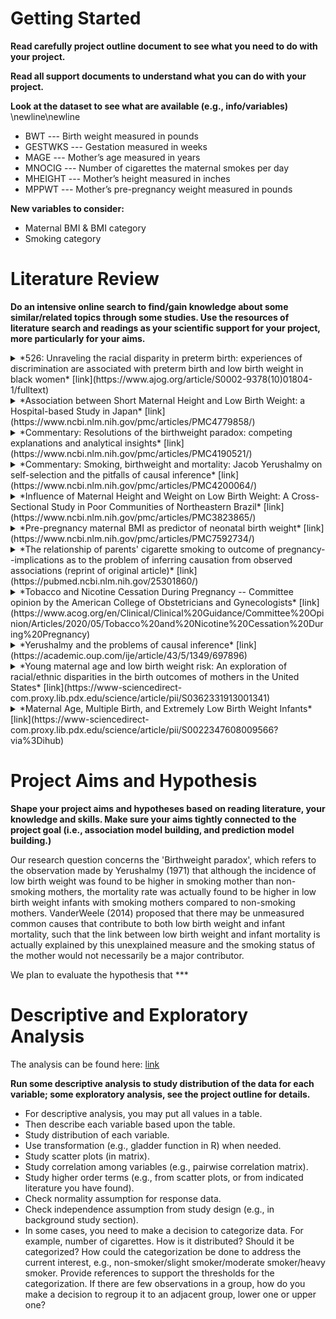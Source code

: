 # Getting Started

**Read carefully project outline document to see what you need to do with your project.**

**Read all support documents to understand what you can do with your project.**

**Look at the dataset to see what are available (e.g., info/variables)** \newline\newline

* BWT --- Birth weight measured in pounds
* GESTWKS --- Gestation measured in weeks
* MAGE --- Mother’s age measured in years
* MNOCIG --- Number of cigarettes the maternal smokes per day
* MHEIGHT --- Mother’s height measured in inches
* MPPWT --- Mother’s pre-pregnancy weight measured in pounds

**New variables to consider:**
  
* Maternal BMI & BMI category
* Smoking category

# Literature Review

**Do an intensive online search to find/gain knowledge about some similar/related topics through some studies. Use the resources of literature search and readings as your scientific support for your project, more particularly for your aims.**

<details>

  <summary>
    *526: Unraveling the racial disparity in preterm birth: experiences of discrimination are associated with preterm birth and low birth weight in black women* [link](https://www.ajog.org/article/S0002-9378(10)01804-1/fulltext)
  </summary> 
  
> A prospective cohort study of women with a singleton pregnancy who presented between 22-33 6/7 weeks for signs of preterm labor was examined. Black race was identified through self-report. EOD as a child (CEOD) or adult (AEOD) in 9 situations and response to unfair treatment (UT) due to “race or skin color” was assessed using the Experiences of Discrimination validated instrument. CEOD and AEOD were each scored from 0-9 reflecting the number of situations in which discrimination was experienced. UT was scored 0-2; 0 was the most passive and 2 was the most active response to UT. **Associations between the exposures and PTB and low birth weight (LBW< 2500g) were analyzed** using chi square analyses and fisher's exact tests. MVLR was used to control for confounders.

> Of 325 women enrolled, we analyzed the 262 who self-identified as black. 57% of women report at least one EOD as a child and 47% report at least one EOD as an adult. AEOD was associated with PTB (p=0.026), whereas **CEOD was associated with LBW (p=0.012)**. Additionally, patient response to UT was associated with both PTB (p<0.001) and LBW (p=0.009). Specifically, those who are intermediate or non committal in their response to UT (score 1) have the highest risk of PTB after controlling for insurance and prenatal care. Those who are the most passive (score 0) have the lowest PTB risk (Table).

(NOTE: I included this source to illustrate how non-physiological factors can contribute to outcomes such as low birth weight and also potentially contribute toward neonatal mortality, suggesting that these seemingly unrelated factors could pose as confounders for the relationship between smoking and neonatal mortality)

</details> 



<details> 
  <summary> 
    *Association between Short Maternal Height and Low Birth Weight: a Hospital-based Study in Japan* [link](https://www.ncbi.nlm.nih.gov/pmc/articles/PMC4779858/)
  </summary> 

> Anthropometry measurements, such as height and weight, have recently been used to predict poorer birth outcomes. However, the relationship between maternal height and birth outcomes remains unclear. We examined the effect of shorter maternal height on low birth weight (LBW) among 17,150 pairs of Japanese mothers and newborns. Data for this analysis were collected from newborns who were delivered at a large hospital in Japan. Maternal height was the exposure variable, and LBW and admission to the neonatal intensive care unit were the outcome variables. Logistic regression models were used to estimate the associations. **The shortest maternal height quartile (131.0–151.9 cm) was related to LBW (OR 1.91 [95% CI 1.64, 2.22]). The groups with the second (152.0–157.9 cm) and the third shortest maternal height quartiles (158.0–160.9 cm) were also related to LBW.** A P trend with one quartile change also showed a significant relationship. The relationship between maternal height and NICU admission disappeared when the statistical model was adjusted for LBW. A newborn’s small size was one factor in the relationship between shorter maternal height and NICU admission. **In developed countries, shorter mothers provide a useful prenatal target to anticipate and plan for LBW newborns and NICU admission.**

</details>



<details>

  <summary>
    *Commentary: Resolutions of the birthweight paradox: competing explanations and analytical insights* [link](https://www.ncbi.nlm.nih.gov/pmc/articles/PMC4190521/)
  </summary> 

> The analyses in Yerushalmy’s paper1 indicated that, among low birthweight infants of less than 2500 g, maternal smoking was associated with lower infant mortality. The results have been replicated in a number of studies and populations, and these seemingly paradoxical associations are now often referred to as the ‘birthweight paradox.’ As can be seen from the present set of commentaries, Yerushalmy’s paper continues to generate discussion and interest even 40 years after its publication. Several explanations have been put forward for this paradoxical association. Here we will review some of these, discuss some relations and differences between the explanations that have been proposed, and then conclude with the question of what, if anything, we can infer about the role of birthweight in governing the associations between maternal smoking and infant mortality.

> **One explanation for the birthweight paradox associations is selection or confounding bias due to conditioning on an intermediate**.2–4 If, as in Figure 1, there are unmeasured common causes (U) of low birthweight (L) and infant mortality (Y), such as for instance malnutrition or birth defects, then analyses of the association between maternal smoking (S) and infant mortality among low birthweight infants (L=1) can be in the reverse direction compared with that which one would have obtained if adjustment for U had been possible.

</details> 



<details>
  <summary>
    *Commentary: Smoking, birthweight and mortality: Jacob Yerushalmy on self-selection and the pitfalls of causal inference* [link](https://www.ncbi.nlm.nih.gov/pmc/articles/PMC4200064/)
  </summary> 

> To help rule out non-causal spurious associations, **Yerushalmy urged that investigators should test for the ‘specificity’ of an association. That is, our confidence that a causal relationship is not spurious should be greater when a cause is associated with fewer effects (and vice versa).** The rationale here is that a factor which appears to be associated with many dissimilar outcomes may reflect some form of study bias. For example, statistician Joseph Berkson argued that the fact that most (88.5%) of the excess deaths among smokers in the Hammond and Horn study were not from lung cancer, but from various other causes, indicated the presence of some sort of selection bias.6

> **Those epidemiologists who argued that the evidence was sufficient at the time to call cigarette smoking a cause of lung cancer, appealed to causal criteria also, but a different set of criteria.** For example, the strength of an association was held to be important because **a strong non-causal association required a strong confounder to explain it, and weak associations were more likely to be artefacts of selection bias.** Such an obvious fact could hardly escape the attention of any conscientious investigator, the reasoning went.7 In contrast, Yerushalmy had rejected strength of association as a criterion for inference because its evaluation was necessarily subjective: ‘There is no rational way to decide how large a difference there must be before we accept it as indicating a cause-effect relationship’.8 At the same time, the lack of specificity of smoking as a cause of lung cancer was not a source of worry, according to Abraham Lilienfeld, because the association between smoking and lung cancer in particular was so dramatic relative to other adverse effects.9

</details> 



<details> 
  <summary> 
    *Influence of Maternal Height and Weight on Low Birth Weight: A Cross-Sectional Study in Poor Communities of Northeastern Brazil* [link](https://www.ncbi.nlm.nih.gov/pmc/articles/PMC3823865/)
  </summary> 

> A cross-sectional population-based study involving 2226 mother-child pairs was conducted during the period 2009-2010 in shantytowns of Maceió, Alagoas, Brazil. Associations between LBW and maternal sociodemographics, stature and nutritional status were investigated. The outcome variable was birth weight (< 2500g and ≥ 2500g). The independent variables were the age, income, educational background, stature and nutritional status (eutrophic, underweight, overweight and obese) of the mother. The frequency of LBW was 10%. **Short-statured mothers (1st quartile of stature ≤ 152cm) showed a tendency of increased risk of LBW children compared to mothers in the 4th quartile of stature (>160.4cm)** (OR: 1.42, 95% CI: 0.96 - 1.09, p = 0.078). Children from short-statured mothers weighed an average of 125g less than those from taller mothers (3.18±0.56kg vs. 3.30±0.58kg, respectively p = 0.002). **Multivariate analyses showed that short stature, age < 20y (OR: 3.05, 95% CI:1.44 - 6.47) or were underweight (OR: 2.26, 95% CI:0.92 - 5.95) increased the risk of LBW, while overweight (OR: 0.38, 95% CI:0.16 - 0.95) and obesity (OR: 0.39, 95% CI:0.11 - 1.31) had lower risk for LBW.** In taller mothers, lower income and underweight were associated with LBW (OR: 1.88, 95% CI: 1.07 - 3.29 and 2.85, 95% CI:1.09 - 7.47, respectively), and **obese mothers showed a trend of increased risk of LBW** (OR: 1.66, 95% CI:0.84 - 3.25).

</details> 



<details> 
  <summary> 
    *Pre-pregnancy maternal BMI as predictor of neonatal birth weight* [link](https://www.ncbi.nlm.nih.gov/pmc/articles/PMC7592734/)
  </summary> 

> BMI is a tool to measure maternal nutritional status. Maternal malnutrition is frequently reported health problem especially during child bearing age and effects neonatal birth weight. To determine relationship between prepregnancy maternal BMI and neonatal birth weight. Prospective, cross sectional study conducted in Fatima Memorial Hospital, Lahore, Pakistan over a period of 1 year including 2766 mother-neonate pairs. All full term, live born neonates of both gender in early neonatal period (<72 hours) with documented maternal pre-pregnancy and/or first trimester BMI were enrolled. Data analysis using SPSS version 20, was performed. Data analysis of 2766 mother-neonates pairs showed that there were 32.9% overweight and 16.5% obese mothers. More than two third of all overweight and obese mothers were of age group between 26-35 years. Diabetes mellitus, hypertension, medical illness, uterine malformations and caesarean mode of delivery were more prevalent in obese mothers as 22.8%, 10.1%, 13.2%, 2.6% and 75.4% respectively. **Mean birth weight, length and OFC increased with increasing maternal BMI. Comparing for normal weight mothers, underweight mothers were at increased risk of low birth weight (p< 0.01) and low risk of macrosomic neonates (p<0.01). However overweight and obese mothers were comparable to normal weight mothers for delivering macrosomic neonates (p 0.89 and p 0.66 respectively). Our study highlights that direct relationship exists between maternal BMI and neonatal birth weight.**

</details>



<details> 
  <summary> *The relationship of parents' cigarette smoking to outcome of pregnancy--implications as to the problem of inferring causation from observed associations (reprint of original article)* [link](https://pubmed.ncbi.nlm.nih.gov/25301860/) </summary>

> The relationship of parents' cigarette smoking to outcome of pregnancy-implications as to the problem of inferring causation from observed associations. Amer J Epidem 1971;93:443-456. Nearly 10,000 white and more than 3000 black women were interviewed early in pregnancy on a variety of medical, genetic, environmental, and behavior variables. The increase in the incidence of low-birth-weight among infants of smoking mothers was confirmed. However, a number of paradoxical findings were observed which raise doubts as to causation. Thus, no increase in neonatal mortality was noted. Rather, the neonatal mortality rate and the risk of congenital anomalies of low-birthweight infants were considerably lower for smoking than for nonsmoking mothers. These favorable results cannot be explained by differences in gestational age, nor does a "displacement" hypothesis appear reasonable. Among other findings which could not easily be explained: The healthiest low-birth-weight infants were found for couples where the wife smoked and her husband did not smoke; the most vulnerable were produced by couples where the wife did not smoke and the husband smoked. There were great differences in mode-of-life characteristics between smokers and nonsmokers. The latter were more likely to use contraceptive methods, to plan the baby, less likely to drink coffee and hard liquor, and in general appeared to live at a much slower and moderate pace than the smokers. Most puzzling difference is that of age at menarche, which was lower for smoking mothers. These paradoxical findings raise doubts and argue against the proposition that cigarette smoking acts as an exogenous factor which interferes with intrauterine development of the fetus.

</details> 



<details>

  <summary>
  *Tobacco and Nicotine Cessation During Pregnancy -- Committee opinion by the American College of Obstetricians and Gynecologists* [link](https://www.acog.org/en/Clinical/Clinical%20Guidance/Committee%20Opinion/Articles/2020/05/Tobacco%20and%20Nicotine%20Cessation%20During%20Pregnancy)
  </summary>

> Pregnant women should be advised of the **significant perinatal risks** associated with tobacco use, including orofacial clefts, **fetal growth restriction**, placenta previa, abruptio placentae, **preterm prelabor rupture of membranes**, **low birth weight**, increased perinatal mortality, ectopic pregnancy, and decreased maternal thyroid function. Children born to women who smoke during pregnancy are at an increased risk of respiratory infections, asthma, infantile colic, bone fractures, and childhood obesity. Pregnancy influences many women to stop smoking, and approximately 54% of women who smoke before pregnancy quit smoking directly before or during pregnancy. Smoking cessation at any point in gestation benefits the pregnant woman and her fetus. The greatest benefit is observed with cessation before 15 weeks of gestation. Although cigarettes are the most commonly used tobacco product in pregnancy, alternative forms of tobacco use, such as e-cigarettes or vaping products, hookahs, and cigars, are increasingly common. Clinicians should advise cessation of tobacco products used in any form and provide motivational feedback. Although counseling and pregnancy-specific materials are effective cessation aids for many pregnant women, some women continue to use tobacco products. Clinicians should individualize care by offering psychosocial, behavioral, and pharmacotherapy interventions. Available cessation-aid services and resources, including digital resources, should be discussed and documented regularly at prenatal and postpartum follow-up visits.

</details> 



<details>
  <summary>
  *Yerushalmy and the problems of causal inference* [link](https://academic.oup.com/ije/article/43/5/1349/697896)
  </summary> 

> Yerushalmy’s work makes worthwhile reading for the modern epidemiologist and gives insights into how erroneous causal interpretations arise. In his 1971 paper, he confirmed that smoking mothers were about twice as likely to have a low birthweight infant as non-smoking mothers. However, he also found that the neonatal mortality rate for low birthweight babies born to non-smoking mothers was higher than in mothers who smoked. Furthermore, he found that **‘the healthiest low-birth-weight infants were found for couples where the wife smoked and her husband did not smoke; the most vulnerable were produced by couples where the wife did not smoke and the husband smoked’.1 This finding, sometimes termed the ‘birthweight paradox’,2 or the ‘crossover paradox’,3 may be explained by unmeasured confounding or by different low-birthweight phenotypes.** Kramer and colleagues point out that: ‘Yerushalmy thought that the “paradox” called into question whether maternal smoking causes perinatal death’.3 Goldstein maintains that there is no ‘paradox’ but simply an inappropriate adjustment—in exploring the effect of maternal smoking on neonatal mortality there is no justification for considering low birthweight a confounder,4 a point upon which our commentators agree.

</details> 



<details>
  <summary>
    *Young maternal age and low birth weight risk: An exploration of racial/ethnic disparities in the birth outcomes of mothers in the United States* [link](https://www-sciencedirect-com.proxy.lib.pdx.edu/science/article/pii/S0362331913001341) 
  </summary> 

> This study considers how low birth weight (LBW) prevalence varies by race/ethnicity and maternal age and explores mechanisms that explain disparities. Results show that maternal age patterns in LBW risk for African Americans differ from Whites and foreign- and U.S.-born Hispanics. Background socioeconomic disadvantage, together with current socioeconomic status and smoking during pregnancy, explain almost all of the LBW disparity between white teenage mothers and their older counterparts. **These findings suggest that social disadvantage is a primary driver in unfavorable birth outcomes among white teenage mothers compared to older white mothers.** Alternatively, background disadvantage and other social characteristics explain very little of the LBW disparities among African Americans and U.S.- and foreign-born Hispanics. **Overall, these results indicate LBW disparities by maternal age are a complex product of socioeconomic disadvantage and current social and behavioral factors, such that LBW risk does not operate uniformly by race/ethnicity or maternal age.**

</details> 



<details>

  <summary>
    *Maternal Age, Multiple Birth, and Extremely Low Birth Weight Infants* [link](https://www-sciencedirect-com.proxy.lib.pdx.edu/science/article/pii/S0022347608009566?via%3Dihub)
  </summary> 

> Objectives: To compare the rates of adverse neurodevelopmental outcome or death at 18 to 22 months among extremely low birth weight (ELBW) infants born to mothers ≥40 years to the corresponding rates among infants of younger mothers.

> Study design: Prospective evaluation of ELBW infants to quantify the relative risks of maternal age and multiple birth for death or adverse neurodevelopmental outcome.

> Results: The sample consisted of 14 671 live ELBW births divided into maternal age groups: <20, 20 to 29, 30 to 39, and ≥40 years. Of infants born to mothers ≥40 years, 20% were multiples. Mothers ≥40 years had high rates of obstetric interventions and medical morbidities compared with mothers <40 years. ELBW live births of mothers ≥40 years were 22% more likely to survive and had a 13% decreased risk of neurodevelopmental impairment or death compared with mothers <20. Multiple birth, however, was associated with a 10% greater risk of neurodevelopmental impairment or death.

> Conclusion: **Although mothers ≥40 years had high pregnancy-related morbidities, we found no overall increased risk of the composite outcome of death or NDI.** Multiple birth, however, was a predictor of all adverse outcomes examined, regardless of maternal age.

</details> 



# Project Aims and Hypothesis
**Shape your project aims and hypotheses based on reading literature, your knowledge and skills. Make sure your aims tightly connected to the project goal (i.e., association model building, and prediction model building.)**

Our research question concerns the 'Birthweight paradox', which refers to the observation made by Yerushalmy (1971) that although the incidence of low birth weight was found to be higher in smoking mother than non-smoking mothers, the mortality rate was actually found to be higher in low birth weight infants with smoking mothers compared to non-smoking mothers. VanderWeele (2014) proposed that there may be unmeasured common causes that contribute to both low birth weight and infant mortality, such that the link between low birth weight and infant mortality is actually explained by this unexplained measure and the smoking status of the mother would not necessarily be a major contributor.

We plan to evaluate the hypothesis that ***

# Descriptive and Exploratory Analysis 

The analysis can be found here: [link](https://matthew-hoctor.github.io/BSTA512-Project/Preliminary-Analysis.html)

**Run some descriptive analysis to study distribution of the data for each variable; some exploratory analysis, see the project outline for details.**

* For descriptive analysis, you may put all values in a table.
* Then describe each variable based upon the table.
* Study distribution of each variable.
* Use transformation (e.g., gladder function in R) when needed.
* Study scatter plots (in matrix).
* Study correlation among variables (e.g., pairwise correlation matrix).
* Study higher order terms (e.g., from scatter plots, or from indicated literature you have found).
* Check normality assumption for response data.
* Check independence assumption from study design (e.g., in background study section).
* In some cases, you need to make a decision to categorize data. For example, number of cigarettes. How is it distributed? Should it be categorized? How could the categorization be done to address the current interest, e.g., non-smoker/slight smoker/moderate smoker/heavy smoker. Provide references to support the thresholds for the categorization. If there are few observations in a group, how do you make a decision to regroup it to an adjacent group, lower one or upper one? 